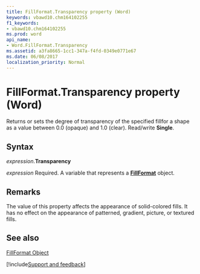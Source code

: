 ```yaml
---
title: FillFormat.Transparency property (Word)
keywords: vbawd10.chm164102255
f1_keywords:
- vbawd10.chm164102255
ms.prod: word
api_name:
- Word.FillFormat.Transparency
ms.assetid: a3fa8665-1cc1-347a-f4fd-0349e0771e67
ms.date: 06/08/2017
localization_priority: Normal
---
```



# FillFormat.Transparency property (Word)

Returns or sets the degree of transparency of the specified fillfor a shape as a value between 0.0 (opaque) and 1.0 (clear). Read/write  **Single**.


## Syntax

_expression_.**Transparency**

_expression_ Required. A variable that represents a **[FillFormat](word.fillformat.md)** object.


## Remarks

The value of this property affects the appearance of solid-colored fills. It has no effect on the appearance of patterned, gradient, picture, or textured fills.


## See also


[FillFormat Object](Word.FillFormat.md)

[!include[Support and feedback](~/includes/feedback-boilerplate.md)]